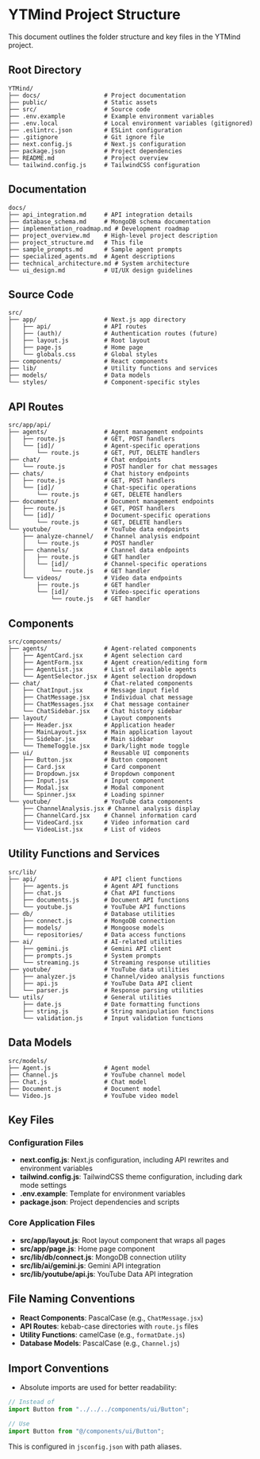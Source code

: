 # YTMind Project Structure

This document outlines the folder structure and key files in the YTMind project.

## Root Directory

```
YTMind/
├── docs/                  # Project documentation
├── public/                # Static assets
├── src/                   # Source code
├── .env.example           # Example environment variables
├── .env.local             # Local environment variables (gitignored)
├── .eslintrc.json         # ESLint configuration
├── .gitignore             # Git ignore file
├── next.config.js         # Next.js configuration
├── package.json           # Project dependencies
├── README.md              # Project overview
└── tailwind.config.js     # TailwindCSS configuration
```

## Documentation

```
docs/
├── api_integration.md     # API integration details
├── database_schema.md     # MongoDB schema documentation
├── implementation_roadmap.md # Development roadmap
├── project_overview.md    # High-level project description
├── project_structure.md   # This file
├── sample_prompts.md      # Sample agent prompts
├── specialized_agents.md  # Agent descriptions
├── technical_architecture.md # System architecture
└── ui_design.md           # UI/UX design guidelines
```

## Source Code

```
src/
├── app/                   # Next.js app directory
│   ├── api/               # API routes
│   ├── (auth)/            # Authentication routes (future)
│   ├── layout.js          # Root layout
│   ├── page.js            # Home page
│   └── globals.css        # Global styles
├── components/            # React components
├── lib/                   # Utility functions and services
├── models/                # Data models
└── styles/                # Component-specific styles
```

## API Routes

```
src/app/api/
├── agents/                # Agent management endpoints
│   ├── route.js           # GET, POST handlers
│   └── [id]/              # Agent-specific operations
│       └── route.js       # GET, PUT, DELETE handlers
├── chat/                  # Chat endpoints
│   └── route.js           # POST handler for chat messages
├── chats/                 # Chat history endpoints
│   ├── route.js           # GET, POST handlers
│   └── [id]/              # Chat-specific operations
│       └── route.js       # GET, DELETE handlers
├── documents/             # Document management endpoints
│   ├── route.js           # GET, POST handlers
│   └── [id]/              # Document-specific operations
│       └── route.js       # GET, DELETE handlers
└── youtube/               # YouTube data endpoints
    ├── analyze-channel/   # Channel analysis endpoint
    │   └── route.js       # POST handler
    ├── channels/          # Channel data endpoints
    │   ├── route.js       # GET handler
    │   └── [id]/          # Channel-specific operations
    │       └── route.js   # GET handler
    └── videos/            # Video data endpoints
        ├── route.js       # GET handler
        └── [id]/          # Video-specific operations
            └── route.js   # GET handler
```

## Components

```
src/components/
├── agents/                # Agent-related components
│   ├── AgentCard.jsx      # Agent selection card
│   ├── AgentForm.jsx      # Agent creation/editing form
│   ├── AgentList.jsx      # List of available agents
│   └── AgentSelector.jsx  # Agent selection dropdown
├── chat/                  # Chat-related components
│   ├── ChatInput.jsx      # Message input field
│   ├── ChatMessage.jsx    # Individual chat message
│   ├── ChatMessages.jsx   # Chat message container
│   └── ChatSidebar.jsx    # Chat history sidebar
├── layout/                # Layout components
│   ├── Header.jsx         # Application header
│   ├── MainLayout.jsx     # Main application layout
│   ├── Sidebar.jsx        # Main sidebar
│   └── ThemeToggle.jsx    # Dark/light mode toggle
├── ui/                    # Reusable UI components
│   ├── Button.jsx         # Button component
│   ├── Card.jsx           # Card component
│   ├── Dropdown.jsx       # Dropdown component
│   ├── Input.jsx          # Input component
│   ├── Modal.jsx          # Modal component
│   └── Spinner.jsx        # Loading spinner
└── youtube/               # YouTube data components
    ├── ChannelAnalysis.jsx # Channel analysis display
    ├── ChannelCard.jsx    # Channel information card
    ├── VideoCard.jsx      # Video information card
    └── VideoList.jsx      # List of videos
```

## Utility Functions and Services

```
src/lib/
├── api/                   # API client functions
│   ├── agents.js          # Agent API functions
│   ├── chat.js            # Chat API functions
│   ├── documents.js       # Document API functions
│   └── youtube.js         # YouTube API functions
├── db/                    # Database utilities
│   ├── connect.js         # MongoDB connection
│   ├── models/            # Mongoose models
│   └── repositories/      # Data access functions
├── ai/                    # AI-related utilities
│   ├── gemini.js          # Gemini API client
│   ├── prompts.js         # System prompts
│   └── streaming.js       # Streaming response utilities
├── youtube/               # YouTube data utilities
│   ├── analyzer.js        # Channel/video analysis functions
│   ├── api.js             # YouTube Data API client
│   └── parser.js          # Response parsing utilities
└── utils/                 # General utilities
    ├── date.js            # Date formatting functions
    ├── string.js          # String manipulation functions
    └── validation.js      # Input validation functions
```

## Data Models

```
src/models/
├── Agent.js               # Agent model
├── Channel.js             # YouTube channel model
├── Chat.js                # Chat model
├── Document.js            # Document model
└── Video.js               # YouTube video model
```

## Key Files

### Configuration Files

- **next.config.js**: Next.js configuration, including API rewrites and environment variables
- **tailwind.config.js**: TailwindCSS theme configuration, including dark mode settings
- **.env.example**: Template for environment variables
- **package.json**: Project dependencies and scripts

### Core Application Files

- **src/app/layout.js**: Root layout component that wraps all pages
- **src/app/page.js**: Home page component
- **src/lib/db/connect.js**: MongoDB connection utility
- **src/lib/ai/gemini.js**: Gemini API integration
- **src/lib/youtube/api.js**: YouTube Data API integration

## File Naming Conventions

- **React Components**: PascalCase (e.g., `ChatMessage.jsx`)
- **API Routes**: kebab-case directories with `route.js` files
- **Utility Functions**: camelCase (e.g., `formatDate.js`)
- **Database Models**: PascalCase (e.g., `Channel.js`)

## Import Conventions

- Absolute imports are used for better readability:

```javascript
// Instead of
import Button from "../../../components/ui/Button";

// Use
import Button from "@/components/ui/Button";
```

This is configured in `jsconfig.json` with path aliases.
